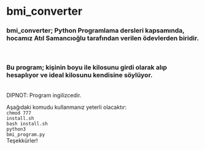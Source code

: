 <h1>bmi_converter</h1>
<h3>bmi_converter; Python Programlama dersleri kapsamında, hocamız Atıl Samancıoğlu tarafından verilen ödevlerden biridir.</h3><br/>
<h3>Bu program; kişinin boyu ile kilosunu girdi olarak alıp hesaplıyor ve ideal kilosunu kendisine söylüyor.</h3><br/>
DIPNOT: Program ingilizcedir.<br/>

Aşağıdaki komudu kullanmanız yeterli olacaktır:<br/>
<code>chmod 777 install.sh</code><br/>
<code>bash install.sh</code><br/>
<code>python3 bmi_program.py</code><br/>
Teşekkürler!

